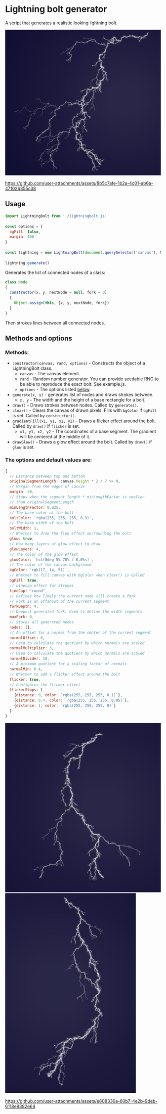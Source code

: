 # Lightning bolt generator

A script that generates a realistic looking lightning bolt.

![alt text](example2.png?raw=true)


https://github.com/user-attachments/assets/8b5c7afe-1b2a-4c01-ab6a-471026355c38


## Usage

```js
import LightningBolt from './lightningbolt.js'

const options = {
  bgFill: false,
  margin: 100
}

const lightning = new LightningBolt(document.querySelector('canvas'), Math.random, options)

lightning.generate()
```

Generates the list of connected nodes of a class:
```js
class Node
{
  constructor(x, y, nextNode = null, fork = 0)
  {
    Object.assign(this, {x, y, nextNode, fork})
  }
}
```
Then strokes lines between all connected nodes.

## Methods and options

### Methods:
* `constructor(canvas, rand, options)` - Constructs the object of a LightningBolt class.
    * `canvas` - The canvas element.
    * `rand` - Random number generator. You can provide seedable RNG to be able to reproduce the exact bolt. See example.js.
    * `options` - The options listed [below](#the-options-and-default-values-are).
* `generate(x, y)` - generates list of nodes and draws strokes between.
    * `x, y` - The width and the height of a base rectangle for a bolt.
* `draw()` - Draws strokes between nodes. Called by `generate()`.
* `clear()` - Clears the canvas of drawn pixels. Fills with `bgColor` if `bgFill` is set. Called by `constructor()`.
* `gradientFill(x1, y1, x2, y2)` - Draws a flicker effect around the bolt. Called by `draw()` if `flicker` is set.
    * `x1, y1, x2, y2` - The coordinates of a base segment. The gradient will be centered at the middle of it.
* `drawGlow()` - Draws a glow effect around the bolt. Called by `draw()` if `glow` is set.

### The options and default values are:
```js
{
  // Distance between top and bottom
  originalSegmentLength: canvas.height * 2 / 7 >> 0, 
  // Margin from the edges of canvas
  margin: 50, 
  // Stops when the segment length * minLengthFactor is smaller
  // than originalSegmentLength
  minLengthFactor: 0.025, 
  // The base color of the bolt
  boltColor: `rgba(255, 255, 255, 0.3)`, 
  // The base width of the bolt
  boltWidth: 1, 
  // Whether to draw the flow effect surrounding the bolt
  glow: true, 
  // How many layers of glow effect to draw
  glowLayers: 4, 
  // The color of the glow effect
  glowColor: `hsl(0deg 5% 70% / 0.0%s)`, 
  // The color of the canvas background
  bgColor: `rgb(17, 14, 51)`, 
  // Whether to fill canvas with bgColor when clear() is called
  bgFill: true, 
  // Linecap effect for strokes
  lineCap: "round", 
  // Defines how likely the current node will create a fork
  // Fork is an offshoot of the current segment
  forkDepth: 4, 
  // Deepest generated fork. Used to define the width segments
  maxFork: 0, 
  // Stores all generated nodes
  nodes: [], 
  // An offset for a normal from the center of the current segment
  normalOffset: 0, 
  // Used to calculate the quotient by which normals are scaled 
  normalMultiplier: 3, 
  // Used to calculate the quotient by which normals are scaled
  normalDivider: 10, 
  // A minimum quotient for a scaling factor of normals
  normalMin: 0.4, 
  // Whether to add a flicker effect around the bolt 
  flicker: true, 
  // Configures the flicker effect
  flickerStops: [ 
    {distance: 0, color: `rgba(255, 255, 255, 0.1)`},
    {distance: 0.4, color: `rgba(255, 255, 255, 0.05)`},
    {distance: 1, color: `rgba(255, 255, 255, 0)`}
  ]
}
```

![alt text](example.png?raw=true)
![alt text](example3.png?raw=true)


https://github.com/user-attachments/assets/e808330a-60b7-4e2b-9deb-6118e9382e64


